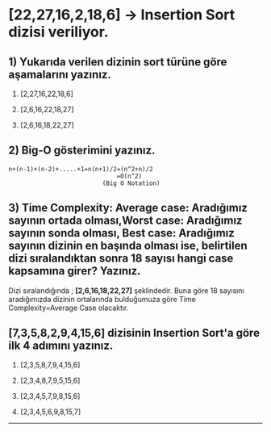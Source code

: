 # **[22,27,16,2,18,6]** -> Insertion Sort dizisi veriliyor.
## 1) Yukarıda verilen dizinin sort türüne göre aşamalarını yazınız.

1. [2,27,16,22,18,6]

2. [2,6,16,22,18,27]

3. [2,6,16,18,22,27]

## 2) Big-O gösterimini yazınız.

```
n+(n-1)+(n-2)+.....+1=n(n+1)/2=(n^2+n)/2
                              =O(n^2)
                          (Big O Notation)
```
## 3) Time Complexity: Average case: Aradığımız sayının ortada olması,Worst case: Aradığımız sayının sonda olması, Best case: Aradığımız sayının dizinin en başında olması ise, belirtilen dizi sıralandıktan sonra 18 sayısı hangi case kapsamına girer? Yazınız.


Dizi sıralandığında ;  **[2,6,16,18,22,27]** şeklindedir. Buna göre 18 sayısını aradığımızda dizinin ortalarında bulduğumuza göre Time Complexity=Average Case olacaktır.

## **[7,3,5,8,2,9,4,15,6]** dizisinin Insertion Sort'a göre ilk 4 adımını yazınız.

1. [2,3,5,8,7,9,4,15,6]

2. [2,3,4,8,7,9,5,15,6]

3. [2,3,4,5,7,9,8,15,6]

4. [2,3,4,5,6,9,8,15,7]

---

